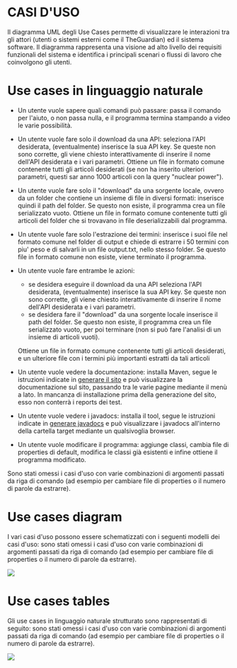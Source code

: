 # CASI D'USO
Il diagramma UML degli Use Cases permette di visualizzare le interazioni tra gli attori
(utenti o sistemi esterni come il TheGuardian) ed il sistema software.
Il diagramma rappresenta una visione ad alto livello dei requisiti funzionali del sistema 
e identifica i principali scenari o flussi di lavoro che coinvolgono gli utenti.

# Use cases in linguaggio naturale
- Un utente vuole sapere quali comandi può passare: passa il comando per l'aiuto, o non passa nulla,
  e il programma termina stampando a video le varie possibilità.
- Un utente vuole fare solo il download da una API: seleziona l'API desiderata,
  (eventualmente) inserisce la sua API key.
  Se queste non sono corrette, gli viene chiesto interattivamente di inserire il nome
  dell'API desiderata e i vari parametri.
  Ottiene un file in formato comune contenente tutti gli articoli desiderati (se non
  ha inserito ulteriori parametri, questi sar anno 1000 articoli con la query "nuclear power").
- Un utente vuole fare solo il "download" da una sorgente locale, ovvero da un folder
  che contiene un insieme di file in diversi formati: inserisce quindi il path del folder.
  Se questo non esiste, il programma crea un file serializzato vuoto.
  Ottiene un file in formato comune contenente tutti gli articoli del folder che si trovavano
  in file deserializzabili dal programma.
- Un utente vuole fare solo l'estrazione dei termini: inserisce i suoi file
  nel formato comune nel folder di output e chiede di estrarre i 50 termini con piu' peso
  e di salvarli in un file output.txt, nello stesso folder.
  Se questo file in formato comune non esiste, viene terminato il programma.
- Un utente vuole fare entrambe le azioni:
  - se desidera eseguire il download da una API seleziona l'API desiderata,
    (eventualmente) inserisce la sua API key.
    Se queste non sono corrette, gli viene chiesto interattivamente di inserire il nome
    dell'API desiderata e i vari parametri.
  - se desidera fare il "download" da una sorgente locale inserisce il path del folder.
    Se questo non esiste, il programma crea un file serializzato vuoto, per poi terminare (non
    si può fare l'analisi di un insieme di articoli vuoti).

  Ottiene un file in formato comune contenente tutti gli articoli desiderati, e un ulteriore file
  con i termini più importanti estratti da tali articoli
- Un utente vuole vedere la documentazione: installa Maven, segue le istruzioni indicate in [generare il sito](../istruzioni/sito.html)
  e può visualizzare la documentazione sul sito, passando tra le varie pagine mediante il menù a lato.
  In mancanza di installazione prima della generazione del sito, esso non conterrà i reports dei test.
- Un utente vuole vedere i javadocs: installa il tool, segue le istruzioni indicate in [generare javadocs](../istruzioni/javadoc.html)
  e può visualizzare i javadocs all'interno della cartella target mediante un qualsivoglia browser.
- Un utente vuole modificare il programma: aggiunge classi, cambia file di properties di default, modifica le classi
  già esistenti e infine ottiene il programma modificato.

Sono stati omessi i casi d'uso con varie combinazioni di argomenti passati da riga di comando
(ad esempio per cambiare file di properties o il numero di parole da estrarre).

# Use cases diagram
I vari casi d'uso possono essere schematizzati con i seguenti modelli dei casi d'uso:
sono stati omessi i casi d'uso con varie combinazioni di argomenti passati da riga di comando
(ad esempio per cambiare file di properties o il numero di parole da estrarre).

<img src="../images/Use_cases_uml.jpg"/>

# Use cases tables
Gli use cases in linguaggio naturale strutturato sono rappresentati di seguito:
sono stati omessi i casi d'uso con varie combinazioni di argomenti passati da riga di comando
(ad esempio per cambiare file di properties o il numero di parole da estrarre).

<img src="../images/Use_cases_tables.jpg"/>


